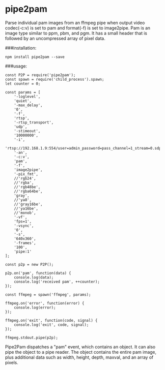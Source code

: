 # pipe2pam
Parse individual pam images from an ffmpeg pipe when output video codec(-c:v) is set to pam and format(-f) is set to image2pipe. Pam is an image type similar to ppm, pbm, and pgm. It has a small header that is followed by an uncompressed array of pixel data.

###installation:
``` 
npm install pipe2pam --save
```
###usage:
```
const P2P = require('pipe2pam');
const spawn = require('child_process').spawn;
let counter = 0;

const params = [
    '-loglevel',
    'quiet',
    '-max_delay',
    '0',
    '-f',
    'rtsp',
    '-rtsp_transport',
    'udp',
    '-stimeout',
    '10000000',
    '-i',
    'rtsp://192.168.1.9:554/user=admin_password=pass_channel=1_stream=0.sdp',
    '-an',
    '-c:v',
    'pam',
    '-f',
    'image2pipe',
    '-pix_fmt',
    //'rgb24',
    //'rgba',
    //'rgb48be',
    //'rgba64be',
    'gray',
    //'ya8',
    //'gray16be',
    //'ya16be',
    //'monob',
    '-vf',
    'fps=1',
    '-vsync',
    '0',
    '-s',
    '640x360',
    '-frames',
    '100',
    'pipe:1'
];

const p2p = new P2P();

p2p.on('pam', function(data) {
    console.log(data);
    console.log('received pam', ++counter);
});

const ffmpeg = spawn('ffmpeg', params);

ffmpeg.on('error', function(error) {
    console.log(error);
});

ffmpeg.on('exit', function(code, signal) {
    console.log('exit', code, signal);
});

ffmpeg.stdout.pipe(p2p);
```

Pipe2Pam dispatches a "pam" event, which contains an object. It can also pipe the object to a pipe reader. The object contains the entire pam image, plus additional data such as width, height, depth, maxval, and an array of pixels.
